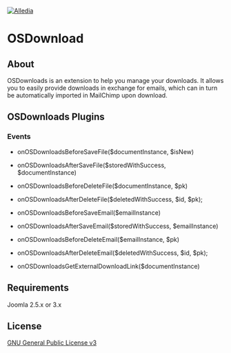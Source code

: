 [![Alledia](https://www.alledia.com/images/logo_circle_small.png)](https://www.alledia.com)

OSDownload
============

## About

OSDownloads is an extension to help you manage your downloads. It allows you to easily provide downloads in exchange for emails, which can in turn be automatically imported in MailChimp upon download.

## OSDownloads Plugins

### Events

* onOSDownloadsBeforeSaveFile($documentInstance, $isNew)
* onOSDownloadsAfterSaveFile($storedWithSuccess, $documentInstance)
* onOSDownloadsBeforeDeleteFile($documentInstance, $pk)
* onOSDownloadsAfterDeleteFile($deletedWithSuccess, $id, $pk);

* onOSDownloadsBeforeSaveEmail($emailInstance)
* onOSDownloadsAfterSaveEmail($storedWithSuccess, $emailInstance)
* onOSDownloadsBeforeDeleteEmail($emailInstance, $pk)
* onOSDownloadsAfterDeleteEmail($deletedWithSuccess, $id, $pk);

* onOSDownloadsGetExternalDownloadLink($documentInstance)

## Requirements

Joomla 2.5.x or 3.x

## License

[GNU General Public License v3](http://www.gnu.org/copyleft/gpl.html)

